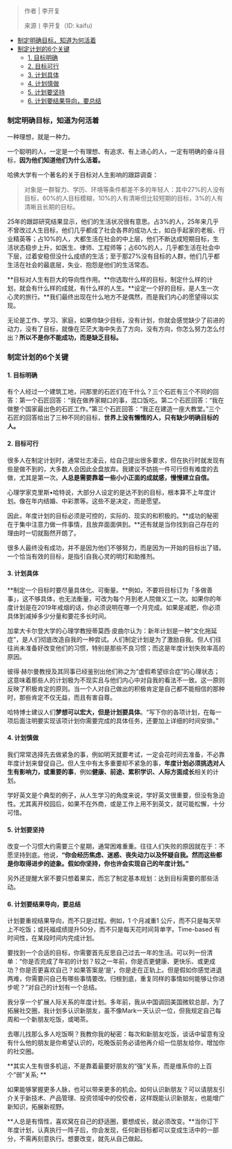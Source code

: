 >作者 | 李开复
>
>来源丨李开复（ID: kaifu)


- [制定明确目标，知道为何活着](#制定明确目标知道为何活着)
- [制定计划的6个关键](#制定计划的6个关键)
    - [1. 目标明确](#1-目标明确)
    - [2. 目标可行](#2-目标可行)
    - [3. 计划具体](#3-计划具体)
    - [4. 计划慎做](#4-计划慎做)
    - [5. 计划要坚持](#5-计划要坚持)
    - [6. 计划要结果导向，要总结](#6-计划要结果导向要总结)


### 制定明确目标，知道为何活着

一种理想，就是一种力。

一个聪明的人，一定是一个有理想、有追求、有上进心的人，一定有明确的奋斗目标，**因为他们知道他们为什么活着。**



哈佛大学有一个著名的关于目标对人生影响的跟踪调查：


>对象是一群智力、学历、环境等条件都差不多的年轻人：其中27%的人没有目标，60%的人目标模糊，10%的人有清晰但比较短期的目标，3%的人有清晰且长期的目标。



25年的跟踪研究结果显示，他们的生活状况很有意思。占3%的人，25年来几乎不曾改过人生目标，他们几乎都成了社会各界的成功人士，如白手起家的老板、行业精英等；占10%的人，大都生活在社会的中上层，他们不断达成短期目标，生活状态稳步上升，如医生、律师、工程师等；占60%的人，几乎都生活在社会中下层，过着安稳但没什么成绩的生活；至于那27%没有目标的人群，他们几乎都生活在社会的最底层，失业、抱怨是他们的生活常态。



**目标对人生有巨大的导向性作用。**你选取什么样的目标，制定什么样的计划，就会有什么样的成就，有什么样的人生。**设定一个好的目标，是人生一次心灵的旅行。**我们最终出现在什么地方不是偶然，而是我们内心的愿望得以实现。



无论是工作、学习、家庭，如果你缺少目标，没有计划，你就会感觉缺少了前进的动力，没有了目标，就像在茫茫大海中失去了方向，没有方向，你怎么努力怎么付出？**所以不是你不能成功，而是缺乏目标。**


### 制定计划的6个关键


#### 1. 目标明确

有个人经过一个建筑工地，问那里的石匠们在干什么？三个石匠有三个不同的回答：第一个石匠回答：“我在做养家糊口的事，混口饭吃。第二个石匠回答：“我在做整个国家最出色的石匠工作。”第三个石匠回答：“我正在建造一座大教堂。”三个石匠的回答给出了三种不同的目标，**世界上没有懒惰的人，只有缺少明确目标的人。**



#### 2. 目标可行

很多人在制定计划时，通常壮志凌云，给自己提出很多要求，但在执行时就发现有些是做不到的，大多数人会因此全盘放弃。我建议不妨挑一件可行但有难度的去做，尤其是第一次。**人总是需要靠着一些小小正面的成就感，慢慢建立自信。**


心理学家克里斯•哈特说，大部分人设定的是达不到的目标，根本算不上年度计划。像在年内结婚、中彩票等。这些不是决定，而是愿望。

因此，年度计划的目标必须是可控的，实际的、现实的和积极的。**成功的秘密在于集中注意力做一件事情，且放弃面面俱到。**还有就是当你找到自己存在的理由时一切就豁然开朗了。

很多人最终没有成功，并不是因为他们不够努力，而是因为一开始的目标出了错。一个恰当有效的目标，是指引自我心灵的明灯和助推剂。



#### 3. 计划具体

**制定一个目标时要尽量具体化、可衡量。**例如，不要将目标订为「多做善事」，这不够具体，也无法衡量，可改为每个月到老人院做义工一次。如果你的年度计划是在2019年戒烟的话，你必须说明在哪一个月完成。如果是减肥，你必须具体到减掉多少分量和要花多长时间。


加拿大卡尔登大学的心理学教授蒂莫西·皮曲尔认为：新年计划是一种“文化拖延症”，是人们彻底改造自我的一种尝试。人们制定计划是为了激励自我。但人们往往尚未准备好改变他们的习惯，特别是那些不良习惯；而这是年度计划失败率高的原因。


彼得·赫尔曼教授及其同事已经鉴别出他们称之为“虚假希望综合症”的心理状态；这意味着那些人的计划极为不现实且与他们内心中对自我的看法不一致。这一原则反映了积极肯定的原则。当一个人对自己做出的积极肯定是自己都不能相信的那种时，那些肯定不仅无益，而且有害自尊。

哈特博士建议人们**梦想可以宏大，但是计划要具体**。“写下你的各项计划，在每一项后面注明要实现该项计划你需要完成的具体任务，还要加上详细的时间安排。”


#### 4. 计划慎做

我们常常选择先去做紧急的事，例如明天就要考试，一定会花时间去准备，不必靠年度计划来督促自己。但人生中有太多重要却不紧急的事，**年度计划必须挑选对人生有影响力，或重要的事**，例如**健康、前途、累积学识、人际方面成长**相关的计划。


学好英文是个典型的例子，从人生学习的角度来说，学好英文很重要，但没有急迫性。尤其离开校园后，如果不在外商，或是工作上用不到英文，就可能松懈，十分可惜。



#### 5. 计划要坚持

改变一个习惯大约需要三个星期，通常困难重重。往往人们失败的原因就在于：不愿坚持到底。他说，**“你会经历焦虑、迷惑、丧失动力以及怀疑自我。然而这些都是你取得进步的迹象。假如你坚持，你也许会实现自己的年度计划。”**


另外还提醒大家不要只想着果实，而忘了制定基本规划：达到目标需要的那些活动。



#### 6. 计划要结果导向，要总结

计划要重视结果导向，而不只是过程。例如，1 个月减重1 公斤，而不只是每天早上不吃饭；或托福成绩提升50分，而不只是每天花时间背单字。Time-based 有时间性，在某段时间内完成计划。


要找到一个合适的目标，你需要首先反思自己过去一年的生活。可以列一份清单：“你是否完成了年初的计划？较之一年前，你是否更健康、更快乐、或更成功？你是否更喜欢自己？如果答案是‘是’，你是走在正轨上。但是假如你感觉进退两难，你需要问自己有哪些事情要改。归根到底，重复同样的事情如何能够让你进步呢？”对自己的计划有一个总结。

我分享一个扩展人际关系的年度计划。多年前，我从中国调回美国微软总部，为了拓展社交圈，我计划多认识新朋友，虽不像Mark一天认识一位，但我规定自己每周和一个新朋友吃饭，或喝茶。

去哪儿找那么多人吃饭啊？我教你我的秘密：每次和新朋友吃饭，谈话中留意有没有什么他的朋友是你希望认识的，吃晚饭前务必请他再介绍一位朋友给你，增加你的社交圈。


**其实人生有很多机运，不是靠着最要好朋友的“强”关系，而是维系你的上百个“弱”关系; **

如果能够掌握更多人脉，也可以带来更多的机会。如何认识新朋友？可以请朋友引介关于新技术、产品管理、投资领域中的佼佼者，这样既能认识新朋友，也能增广新知识，拓展新视野。

**人总是有惰性，喜欢窝在自己的舒适圈，要想成长，就必须改变。**当你订下年度计划，认真执行一阵子后，你会发现，任何新目标都可以变成生活中的一部分，不需再刻意执行。想要改变，就先从自己做起。

